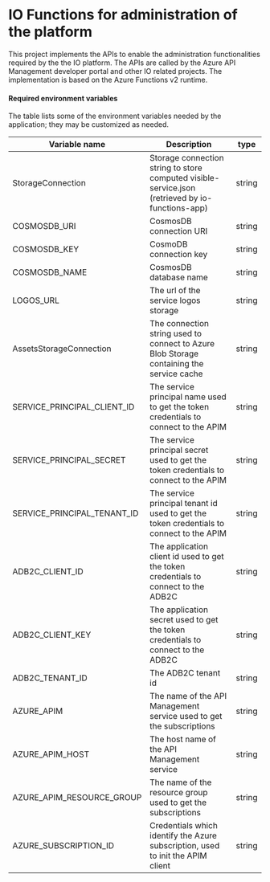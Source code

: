 # IO Functions for administration of the platform

This project implements the APIs to enable the administration functionalities required by the the IO platform. The APIs are called by the Azure API Management developer portal and other IO related projects.
The implementation is based on the Azure Functions v2 runtime.

#### Required environment variables

The table lists some of the environment variables needed by the application;
they may be customized as needed.

| Variable name               | Description                                                                                      | type   |
| --------------------------- | ------------------------------------------------------------------------------------------------ | ------ |
| StorageConnection           | Storage connection string to store computed visible-service.json (retrieved by io-functions-app) | string |
| COSMOSDB_URI                | CosmosDB connection URI                                                                          | string |
| COSMOSDB_KEY                | CosmoDB connection key                                                                           | string |
| COSMOSDB_NAME               | CosmosDB database name                                                                           | string |
| LOGOS_URL                   | The url of the service logos storage                                                             | string |
| AssetsStorageConnection     | The connection string used to connect to Azure Blob Storage containing the service cache         | string |
| SERVICE_PRINCIPAL_CLIENT_ID | The service principal name used to get the token credentials to connect to the APIM              | string |
| SERVICE_PRINCIPAL_SECRET    | The service principal secret used to get the token credentials to connect to the APIM            | string |
| SERVICE_PRINCIPAL_TENANT_ID | The service principal tenant id used to get the token credentials to connect to the APIM         | string |
| ADB2C_CLIENT_ID             | The application client id used to get the token credentials to connect to the ADB2C              | string |
| ADB2C_CLIENT_KEY            | The application secret used to get the token credentials to connect to the ADB2C                 | string |
| ADB2C_TENANT_ID             | The ADB2C tenant id                                                                              | string |
| AZURE_APIM                  | The name of the API Management service used to get the subscriptions                             | string |
| AZURE_APIM_HOST             | The host name of the API Management service                                                      | string |
| AZURE_APIM_RESOURCE_GROUP   | The name of the resource group used to get the subscriptions                                     | string |
| AZURE_SUBSCRIPTION_ID       | Credentials which identify the Azure subscription, used to init the APIM  client                 | string |
